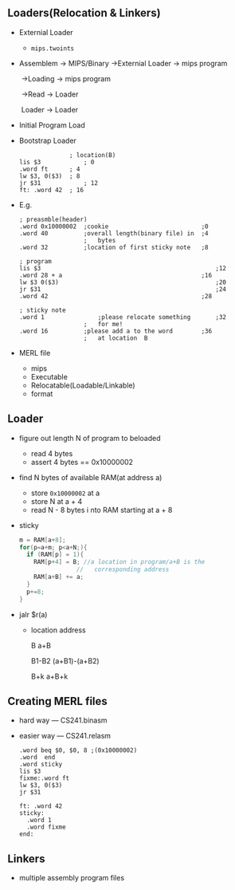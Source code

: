 ## Loaders(Relocation & Linkers)

- Externial Loader

  - `mips.twoints`

- Assemblem -> MIPS/Binary ->Externial Loader -> mips program

  ​						 ->Loading -> mips program

  ​						 ->Read -> Loader

  ​				      		 Loader -> Loader

- Initial Program Load

- Bootstrap Loader

  ```assembly
  				; location(B)
  lis $3			; 0
  .word ft		; 4
  lw $3, 0($3)	; 8
  jr $31			; 12
  ft: .word 42	; 16
  ```

- E.g.

  ```assembly
  ; preasmble(header)								     
  .word 0x10000002	;cookie							 ;0
  .word 40			;overall length(binary file) in  ;4
  					;   bytes						 
  .word 32			;location of first sticky note	 ;8

  ; program
  lis $3												 ;12
  .word 28 + a										 ;16
  lw $3 0($3)											 ;20
  jr $31												 ;24
  .word 42											 ;28

  ; sticky note
  .word 1			    ;please relocate something		 ;32 
  					;   for me!
  .word 16			;please add a to the word		 ;36
  					;   at location  B
  ```

- MERL file

  - mips
  - Executable
  - Relocatable(Loadable/Linkable)
  - format

## Loader

- figure out length N of program to beloaded

  - read 4 bytes
  - assert 4 bytes  == 0x10000002

- find N bytes of available RAM(at address a)

  - store `0x10000002` at a
  - store N at a + 4
  - read N - 8 bytes i nto RAM starting at a + 8

- sticky

  ```c++
  m = RAM[a+8];
  for(p=a+m; p<a+N;){
    if (RAM[p] = 1){
      RAM[p+4] = B; //a location in program/a+B is the 
      			  //   corresponding address
      RAM[a+B] += a;
    }
    p+=8;
  }
  ```

- jalr $r(a)

  - location 			address

    B				a+B

    B1-B2			(a+B1)-(a+B2)

    B+k				a+B+k

## Creating MERL files

- hard way — CS241.binasm

- easier way — CS241.relasm

  ```assembly
  .word beq $0, $0, 8 ;(0x10000002)
  .word  end
  .word sticky
  lis $3
  fixme:.word ft
  lw $3, 0($3)
  jr $31

  ft: .word 42
  sticky:
  	.word 1
  	.word fixme
  end:
  ```

## Linkers

- multiple assembly program files